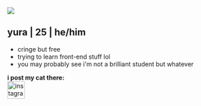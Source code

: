 <!DOCTYPE html>
<html lang="en">
  <body>
  <main>
    <meta charset="UTF-8">
    <img src="https://media.tenor.com/Y3bJsdez11QAAAAi/cute-spin-cute-bubu.gif">
    <h2>yura | 25 | he/him </h2>
    <ul>
<li>cringe but free</li>
    <li>trying to learn front-end stuff lol</li>
    <li>you may probably see i'm not a brilliant student but whatever</li>
    </ul>
  </main>
    <footer>
      <b>i post my cat there:</b>
      <br><a href = "https://www.instagram.com/oyasumiyukari?igsh=ZjNhd3d2MXo1MGRv"><img src = "https://upload.wikimedia.org/wikipedia/commons/e/e7/Instagram_logo_2016.svg" width = 40 height = 40 alt = "instagram"></a>
    </footer>
  </body>
</html>


<!---
asayukari/asayukari is a ✨ special ✨ repository because its `README.md` (this file) appears on your GitHub profile.
You can click the Preview link to take a look at your changes.
--->
